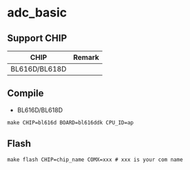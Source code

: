 # adc_basic


## Support CHIP

|      CHIP        | Remark |
|:----------------:|:------:|
|BL616D/BL618D     |        |

## Compile

- BL616D/BL618D

```
make CHIP=bl616d BOARD=bl616ddk CPU_ID=ap
```

## Flash

```
make flash CHIP=chip_name COMX=xxx # xxx is your com name
```